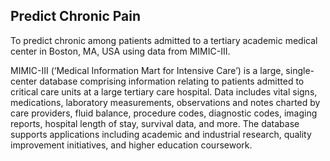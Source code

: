 ## Predict Chronic Pain 
To predict chronic among patients admitted to a tertiary academic medical center in Boston, MA, USA using data from MIMIC-III. 

MIMIC-III (‘Medical Information Mart for Intensive Care’) is a large, single-center database comprising information relating to patients admitted to critical care units at a large tertiary care hospital. Data includes vital signs, medications, laboratory measurements, observations and notes charted by care providers, fluid balance, procedure codes, diagnostic codes, imaging reports, hospital length of stay, survival data, and more. The database supports applications including academic and industrial research, quality improvement initiatives, and higher education coursework.

